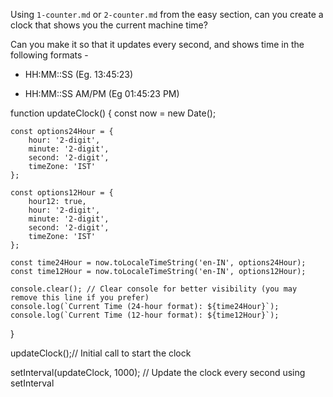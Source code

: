 Using `1-counter.md` or `2-counter.md` from the easy section, can you create a
clock that shows you the current machine time?

Can you make it so that it updates every second, and shows time in the following formats - 

 - HH:MM::SS (Eg. 13:45:23)

 - HH:MM::SS AM/PM (Eg 01:45:23 PM)

function updateClock() {
    const now = new Date();

    const options24Hour = {
        hour: '2-digit',
        minute: '2-digit',
        second: '2-digit',
        timeZone: 'IST' 
    };

    const options12Hour = {
        hour12: true,
        hour: '2-digit',
        minute: '2-digit',
        second: '2-digit',
        timeZone: 'IST'
    };

    const time24Hour = now.toLocaleTimeString('en-IN', options24Hour);
    const time12Hour = now.toLocaleTimeString('en-IN', options12Hour);

    console.clear(); // Clear console for better visibility (you may remove this line if you prefer)
    console.log(`Current Time (24-hour format): ${time24Hour}`);
    console.log(`Current Time (12-hour format): ${time12Hour}`);
}

updateClock();// Initial call to start the clock


setInterval(updateClock, 1000); // Update the clock every second using setInterval